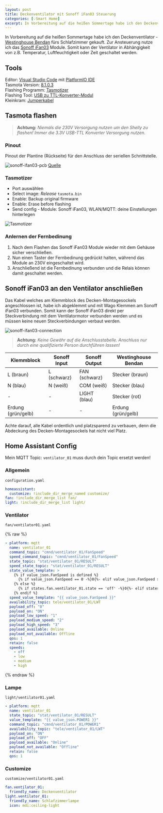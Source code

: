 ```yaml
---
layout: post
title: Deckenventilator mit Sonoff iFan03 Steuerung
categories: [💡Smart Home]
excerpt: In Vorbereitung auf die heißen Sommertage habe ich den Deckenventilator - Westinghouse Bendan fürs Schlafzimmer gekauft. Zur Ansteuerung nutze ich das Sonoff iFan03 Module. Somit kann der Ventilator in Abhängigkeit von z.B. Temperatur, Luftfeuchtigkeit oder Zeit geschaltet werden.
---
```


In Vorbereitung auf die heißen Sommertage habe ich den Deckenventilator - [Westinghouse Bendan](https://www.amazon.de/dp/B002Y15CWO/ref=cm_sw_em_r_mt_dp_U_syVoEbBV1H1S0) fürs Schlafzimmer gekauft. Zur Ansteuerung nutze ich das [Sonoff iFan03](https://www.amazon.de/dp/B07TRTG8PS/ref=cm_sw_r_tw_dp_U_x_7NVoEb0HC0AWJ) Module. Somit kann der Ventilator in Abhängigkeit von z.B. Temperatur, Luftfeuchtigkeit oder Zeit geschaltet werden.

## Tools

Editor: [Visual Studio Code](https://code.visualstudio.com/download) mit [PlatformIO IDE](https://marketplace.visualstudio.com/items?itemName=platformio.platformio-ide)  
Tasmota Version: [8.1.0.3](https://github.com/arendst/Tasmota/tree/master)  
Flashing Programm: [Tasmotizer](https://github.com/tasmota/tasmotizer)  
Flashing Tool: [USB zu TTL-Konverter-Modul](https://www.amazon.de/USB-TTL-Konverter-Modul-mit-eingebautem-CP2102/dp/B00AFRXKFU/ref=sr_1_3?__mk_de_DE=%C3%85M%C3%85%C5%BD%C3%95%C3%91&keywords=USB+zu+TTL-Konverter-Modul+mit+eingebautem+in+CP2102&qid=1578948764&s=computers&sr=1-3)  
Kleinkram: [Jumperkabel](https://www.amazon.de/Female-Female-Male-Female-Male-Male-Steckbrücken-Drahtbrücken-bunt/dp/B01EV70C78/ref=sr_1_3?__mk_de_DE=ÅMÅŽÕÑ&crid=3D9JJ4C2W5VM4&keywords=jumper+kabel&qid=1579031684&sprefix=jumper%2Caps%2C150&sr=8-3)

## Tasmota flashen

>**Achtung:** _Niemals die 230V Versorgung nutzen um den Shelly zu flashen! Immer die 3.3V USB-TTL Konverter Versorgung nutzen._

### Pinout

Pinout der Plantine (Rückseite) für den Anschluss der seriellen Schnittstelle.

![sonoff-ifan03-pcb](/images/sonoff-ifan03.jpg)
[Quelle](https://templates.blakadder.com/sonoff_ifan03.html)

### Tasmotizer

* Port auswählen
* Select image:  *Release* `tasmota.bin`
* Enable: Backup original firmware
* Enable: Erase before flashing
* Send config - Module: Sonoff iFan03, WLAN/MQTT: deine Einstellungen hinterlegen

![Tasmotizer](/images/tasmotizer-menu-screen.png)

### Anlernen der Fernbedinung

1. Nach dem Flashen das Sonoff iFan03 Module wieder mit dem Gehäuse sicher verschließen.  
2. Nun einen Taster der Fernbedinung gedrückt halten, während das Module an 230V eingeschaltet wird. 
3. Anschließend ist die Fernbedinung verbunden und die Relais können damit geschaltet werden.

## Sonoff iFan03 an den Ventilator anschließen

Das Kabel welches am Klemmblock des Decken-Montagesockels angeschlossen ist, habe ich abgeklemmt und mit Wago Klemmen am Sonoff iFan03 verbunden. Somit kann der Sonoff iFan03 direkt per Steckverbindung mit dem Ventilatormotor verbunden werden und es müssen keine neuen Steckverbindungen verbaut werden.

![sonoff-ifan03-connection](/images/sonoff-ifan03-connect.jpg)

>**Achtung:** _Keine Gewähr auf die Anschlusstabelle. Anschluss nur durch eine qualifizierte Person durchführen lassen!_

| Klemmblock         | Sonoff Input | Sonoff Output | Westinghouse Bendan |
| ------------------ | ------------ |---------------|---------------------|
| L (braun)          | L (schwarz)  | FAN (schwarz) | Stecker (braun)     |
| N (blau)           | N (weiß)     | COM (weiß)    | Stecker (blau)      |
| -                  | -            | LIGHT (blau)  | Stecker (rot)       |
| Erdung (grün/gelb) | -            | -             | Erdung (grün/gelb)  |

Achte darauf, alle Kabel ordentlich und platzsparend zu verbauen, denn die Abdeckung des Decken-Montagesockels hat nicht viel Platz.

## Home Assistant Config

Mein MQTT Topic: `ventilator_01` muss durch dein Topic ersetzt werden!

### Allgemein

`configuration.yaml`

```yaml
homeassistant:
  customize: !include_dir_merge_named customize/
fan: !include_dir_merge_list fan/
light: !include_dir_merge_list light/
```

### Ventilator

`fan/ventilator01.yaml`

{% raw %}
```yaml
- platform: mqtt  
  name: ventilator_01
  command_topic: "cmnd/ventilator_01/FanSpeed"
  speed_command_topic: "cmnd/ventilator_01/FanSpeed"    
  state_topic: "stat/ventilator_01/RESULT"
  speed_state_topic: "stat/ventilator_01/RESULT"
  state_value_template: >
    {% if value_json.FanSpeed is defined %}
      {% if value_json.FanSpeed == 0 -%}0{%- elif value_json.FanSpeed > 0 -%}ON{%- endif %}
    {% else %}
      {% if states.fan.ventilator_01.state == 'off' -%}0{%- elif states.fan.ventilator_01.state == 'on' -%}ON{%- endif %}
    {% endif %}
  speed_value_template: "{{ value_json.FanSpeed }}"
  availability_topic: tele/ventilator_01/LWT
  payload_off: "0"
  payload_on: "ON"
  payload_low_speed: "1"
  payload_medium_speed: "2"
  payload_high_speed: "3"
  payload_available: Online
  payload_not_available: Offline
  qos: 1
  retain: false
  speeds:
    - off
    - low
    - medium
    - high
```
{% endraw %}

### Lampe

`light/ventilator01.yaml`

```yaml
- platform: mqtt
  name: ventilator_01
  state_topic: "stat/ventilator_01/RESULT"
  value_template: "{{ value_json.POWER1 }}"
  command_topic: "cmnd/ventilator_01/POWER1"
  availability_topic: "tele/ventilator_01/LWT"
  payload_on: "ON"
  payload_off: "OFF"
  payload_available: "Online"
  payload_not_available: "Offline"
  retain: false
  qos: 1
```

### Customize

`customize/ventilator01.yaml`

```yaml
fan.ventilator_01:
  friendly_name: Deckenventilator
light.ventilator_01:
  friendly_name: Schlafzimmerlampe
  icon: mdi:ceiling-light
```
